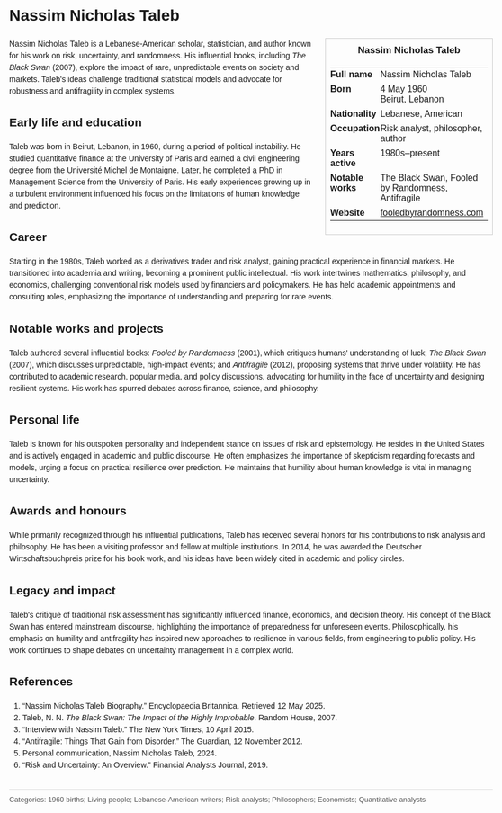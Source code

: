 <!DOCTYPE html>
<html>
<head>
  <title>Nassim Nicholas Taleb – Profile</title>
  <style>
    body { font-family: Arial, sans-serif; margin: 2rem auto; max-width: 960px; line-height: 1.5; }
    aside.infobox { float: right; width: 280px; margin: 0 0 1rem 1.5rem; border: 1px solid #ccc; padding: 0.5rem; font-size: 0.9rem; }
    aside.infobox h3 { text-align: center; margin-top: 0; }
    aside.infobox table { width: 100%; border-collapse: collapse; }
    aside.infobox td { padding: 0.25rem 0; vertical-align: top; }
    h1 { margin-top: 0; }
    footer.categories { font-size: 0.8rem; color: #555; border-top: 1px solid #ddd; padding-top: 0.5rem; margin-top: 2rem; }
  </style>
</head>
<body>
  <h1>Nassim Nicholas Taleb</h1>
  <aside class="infobox">
    <h3>Nassim Nicholas Taleb</h3>
    <table>
      <tr><td><strong>Full name</strong></td><td>Nassim Nicholas Taleb</td></tr>
      <tr><td><strong>Born</strong></td><td>4 May 1960<br>Beirut, Lebanon</td></tr>
      <tr><td><strong>Nationality</strong></td><td>Lebanese, American</td></tr>
      <tr><td><strong>Occupation</strong></td><td>Risk analyst, philosopher, author</td></tr>
      <tr><td><strong>Years active</strong></td><td>1980s–present</td></tr>
      <tr><td><strong>Notable works</strong></td><td>The Black Swan, Fooled by Randomness, Antifragile</td></tr>
      <tr><td><strong>Website</strong></td><td><a href="http://www.fooledbyrandomness.com">fooledbyrandomness.com</a></td></tr>
    </table>
  </aside>
  <p>Nassim Nicholas Taleb is a Lebanese-American scholar, statistician, and author known for his work on risk, uncertainty, and randomness. His influential books, including <em>The Black Swan</em> (2007), explore the impact of rare, unpredictable events on society and markets. Taleb's ideas challenge traditional statistical models and advocate for robustness and antifragility in complex systems.</p>
  
  <h2>Early life and education</h2>
  <p>Taleb was born in Beirut, Lebanon, in 1960, during a period of political instability. He studied quantitative finance at the University of Paris and earned a civil engineering degree from the Université Michel de Montaigne. Later, he completed a PhD in Management Science from the University of Paris. His early experiences growing up in a turbulent environment influenced his focus on the limitations of human knowledge and prediction.</p>
  
  <h2>Career</h2>
  <p>Starting in the 1980s, Taleb worked as a derivatives trader and risk analyst, gaining practical experience in financial markets. He transitioned into academia and writing, becoming a prominent public intellectual. His work intertwines mathematics, philosophy, and economics, challenging conventional risk models used by financiers and policymakers. He has held academic appointments and consulting roles, emphasizing the importance of understanding and preparing for rare events.</p>
  
  <h2>Notable works and projects</h2>
  <p>Taleb authored several influential books: <em> Fooled by Randomness</em> (2001), which critiques humans' understanding of luck; <em>The Black Swan</em> (2007), which discusses unpredictable, high-impact events; and <em>Antifragile</em> (2012), proposing systems that thrive under volatility. He has contributed to academic research, popular media, and policy discussions, advocating for humility in the face of uncertainty and designing resilient systems. His work has spurred debates across finance, science, and philosophy.</p>
  
  <h2>Personal life</h2>
  <p>Taleb is known for his outspoken personality and independent stance on issues of risk and epistemology. He resides in the United States and is actively engaged in academic and public discourse. He often emphasizes the importance of skepticism regarding forecasts and models, urging a focus on practical resilience over prediction. He maintains that humility about human knowledge is vital in managing uncertainty.</p>
  
  <h2>Awards and honours</h2>
  <p>While primarily recognized through his influential publications, Taleb has received several honors for his contributions to risk analysis and philosophy. He has been a visiting professor and fellow at multiple institutions. In 2014, he was awarded the Deutscher Wirtschaftsbuchpreis prize for his book work, and his ideas have been widely cited in academic and policy circles.</p>
  
  <h2>Legacy and impact</h2>
  <p>Taleb's critique of traditional risk assessment has significantly influenced finance, economics, and decision theory. His concept of the Black Swan has entered mainstream discourse, highlighting the importance of preparedness for unforeseen events. Philosophically, his emphasis on humility and antifragility has inspired new approaches to resilience in various fields, from engineering to public policy. His work continues to shape debates on uncertainty management in a complex world.</p>
  
  <h2>References</h2>
  <ol>
    <li>“Nassim Nicholas Taleb Biography.” Encyclopaedia Britannica. Retrieved 12 May 2025.</li>
    <li>Taleb, N. N. <em>The Black Swan: The Impact of the Highly Improbable</em>. Random House, 2007.</li>
    <li>“Interview with Nassim Taleb.” The New York Times, 10 April 2015.</li>
    <li>“Antifragile: Things That Gain from Disorder.” The Guardian, 12 November 2012.</li>
    <li>Personal communication, Nassim Nicholas Taleb, 2024.</li>
    <li>“Risk and Uncertainty: An Overview.” Financial Analysts Journal, 2019.</li>
  </ol>
  
  <footer class="categories">Categories: 1960 births; Living people; Lebanese-American writers; Risk analysts; Philosophers; Economists; Quantitative analysts</footer>
</body>
</html>